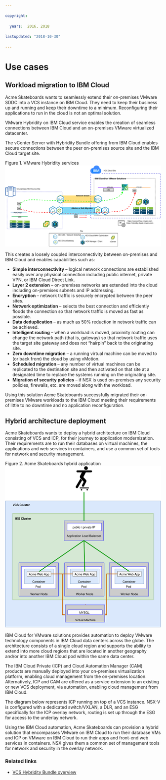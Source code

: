 ```yaml
---

copyright:

  years:  2016, 2018

lastupdated: "2018-10-30"

---
```


# Use cases

## Workload migration to IBM Cloud
Acme Skateboards wants to seamlessly extend their on-premises VMware SDDC into a VCS instance on IBM Cloud. They need to keep their business up and running and keep their downtime to a minimum. Reconfiguring their applications to run in the cloud is not an optimal solution.

VMware Hybridity on IBM Cloud service enables the creation of seamless connections between IBM Cloud and an on-premises VMware virtualized datacenter.

The vCenter Server with Hybridity Bundle offering from IBM Cloud enables secure connections between the peer on-premises source site and the IBM Cloud target site.

Figure 1. VMware Hybridity services
![VMware Hybrid Cloud Extension Services](vcsiks-hcx.svg)

This creates a loosely coupled interconnectivity between on-premises and IBM Cloud and enables capabilities such as:
- **Simple interconnectivity** – logical network connections are established easily over any physical connection including public internet, private VPN, or IBM Cloud Direct Link.
- **Layer 2 extension** – on-premises networks are extended into the cloud including on-premises subnets and IP addressing.
- **Encryption** – network traffic is securely encrypted between the peer sites.
- **Network optimization** – selects the best connection and efficiently floods the connection so that network traffic is moved as fast as possible.
- **Data deduplication** – as much as 50% reduction in network traffic can be achieved.
- **Intelligent routing** – when a workload is moved, proximity routing can change the network path (that is, gateway) so that network traffic uses the target site gateway and does not “hairpin” back to the originating site.
- **Zero downtime migration** – a running virtual machine can be moved to (or back from) the cloud by using vMotion.
- **Scheduled migration** – any number of virtual machines can be replicated to the destination site and then activated on that site at a designated time to replace the systems running on the originating site.
- **Migration of security policies** – if NSX is used on-premises any security policies, firewalls, etc. are moved along with the workload.

Using this solution Acme Skateboards successfully migrated their on-premises VMware workloads to the IBM Cloud meeting their requirements of little to no downtime and no application reconfiguration.

## Hybrid architecture deployment

Acme Skateboards wants to deploy a hybrid architecture on IBM Cloud consisting of VCS and ICP, for their journey to application modernization. Their requirements are to run their databases on virtual machines, the applications and web services in containers, and use a common set of tools for network and security management.

Figure 2. Acme Skateboards hybrid application
![Acme Skateboards hybrid application diagram](vcsiks-acme-app-arch.svg)

IBM Cloud for VMware solutions provides automation to deploy VMware technology components in IBM Cloud data centers across the globe. The architecture consists of a single cloud region and supports the ability to extend into more cloud regions that are located in another geography and/or into another IBM Cloud pod within the same data center.

The IBM Cloud Private (ICP) and Cloud Automation Manager (CAM) products are manually deployed into your on-premises virtualization platform, enabling cloud management from the on-premises location. Alternatively, ICP and CAM are offered as a service extension to an existing or new VCS deployment, via automation, enabling cloud management from IBM Cloud.

The diagram below represents ICP running on top of a VCS instance. NSX-V is configured with a dedicated switch/VXLAN, a DLR, and an ESG specifically for the ICP overlay network, routing is set up through the ESG for access to the underlay network.

Using the IBM Cloud automation, Acme Skateboards can provision a hybrid solution that encompasses VMware on IBM Cloud to run their database VMs and ICP on VMware on IBM Cloud to run their apps and front-end web services in containers. NSX gives them a common set of management tools for network and security in the overlay network.

### Related links
* [VCS Hybridity Bundle overview](../vcs/vcs-hybridity-intro.html)

